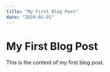 ```yaml
---
title: "My First Blog Post"
date: "2024-01-01"
---
```

# My First Blog Post

This is the content of my first blog post.
